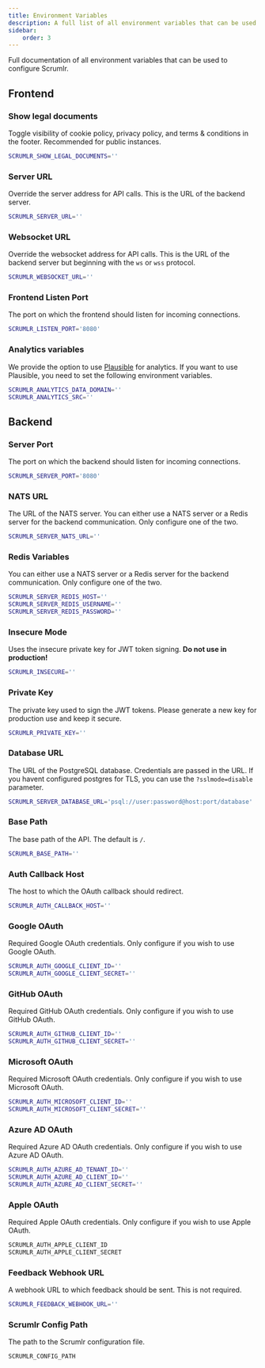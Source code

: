 ```yaml
---
title: Environment Variables
description: A full list of all environment variables that can be used to configure Scrumlr.
sidebar:
    order: 3
---
```

Full documentation of all environment variables that can be used to configure Scrumlr.
## Frontend

### Show legal documents
Toggle visibility of cookie policy, privacy policy, and terms & conditions in the footer.
Recommended for public instances.
```bash
SCRUMLR_SHOW_LEGAL_DOCUMENTS=''
```

### Server URL
Override the server address for API calls. This is the URL of the backend server.
```bash
SCRUMLR_SERVER_URL=''
```

### Websocket URL
Override the websocket address for API calls. This is the URL of the backend server but beginning with the `ws` or `wss` protocol.
```bash
SCRUMLR_WEBSOCKET_URL=''
```

### Frontend Listen Port
The port on which the frontend should listen for incoming connections.
```bash
SCRUMLR_LISTEN_PORT='8080'
```

### Analytics variables
We provide the option to use [Plausible](https://plausible.io) for analytics. If you want to use Plausible, you need to set the following environment variables.
```bash
SCRUMLR_ANALYTICS_DATA_DOMAIN=''
SCRUMLR_ANALYTICS_SRC=''
```

## Backend

### Server Port
The port on which the backend should listen for incoming connections.
```bash
SCRUMLR_SERVER_PORT='8080'
```

### NATS URL
The URL of the NATS server.
You can either use a NATS server or a Redis server for the backend communication.
Only configure one of the two.
```bash
SCRUMLR_SERVER_NATS_URL=''
```

### Redis Variables
You can either use a NATS server or a Redis server for the backend communication.
Only configure one of the two.
```bash
SCRUMLR_SERVER_REDIS_HOST=''
SCRUMLR_SERVER_REDIS_USERNAME=''
SCRUMLR_SERVER_REDIS_PASSWORD=''
```

### Insecure Mode
Uses the insecure private key for JWT token signing.
**Do not use in production!**
```bash
SCRUMLR_INSECURE=''
```

### Private Key
The private key used to sign the JWT tokens.
Please generate a new key for production use and keep it secure.
```bash
SCRUMLR_PRIVATE_KEY=''
```

### Database URL
The URL of the PostgreSQL database.
Credentials are passed in the URL.
If you havent configured postgres for TLS, you can use the `?sslmode=disable` parameter.
```bash
SCRUMLR_SERVER_DATABASE_URL='psql://user:password@host:port/database'
```

### Base Path
The base path of the API. The default is `/`.
```bash
SCRUMLR_BASE_PATH=''
```

### Auth Callback Host
The host to which the OAuth callback should redirect.
```bash
SCRUMLR_AUTH_CALLBACK_HOST=''
```

### Google OAuth
Required Google OAuth credentials.
Only configure if you wish to use Google OAuth.
```bash
SCRUMLR_AUTH_GOOGLE_CLIENT_ID=''
SCRUMLR_AUTH_GOOGLE_CLIENT_SECRET=''
```

### GitHub OAuth
Required GitHub OAuth credentials.
Only configure if you wish to use GitHub OAuth.
```bash
SCRUMLR_AUTH_GITHUB_CLIENT_ID=''
SCRUMLR_AUTH_GITHUB_CLIENT_SECRET=''
```

### Microsoft OAuth
Required Microsoft OAuth credentials.
Only configure if you wish to use Microsoft OAuth.
```bash
SCRUMLR_AUTH_MICROSOFT_CLIENT_ID=''
SCRUMLR_AUTH_MICROSOFT_CLIENT_SECRET=''
```

### Azure AD OAuth
Required Azure AD OAuth credentials.
Only configure if you wish to use Azure AD OAuth.
```bash
SCRUMLR_AUTH_AZURE_AD_TENANT_ID=''
SCRUMLR_AUTH_AZURE_AD_CLIENT_ID=''
SCRUMLR_AUTH_AZURE_AD_CLIENT_SECRET=''
```

### Apple OAuth
Required Apple OAuth credentials.
Only configure if you wish to use Apple OAuth.
```bash
SCRUMLR_AUTH_APPLE_CLIENT_ID
SCRUMLR_AUTH_APPLE_CLIENT_SECRET
```

### Feedback Webhook URL
A webhook URL to which feedback should be sent.
This is not required.
```bash
SCRUMLR_FEEDBACK_WEBHOOK_URL=''
```

### Scrumlr Config Path
The path to the Scrumlr configuration file.
```bash
SCRUMLR_CONFIG_PATH
```

